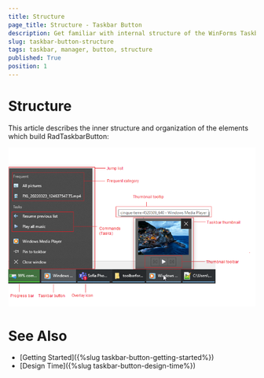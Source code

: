 ```yaml
---
title: Structure
page_title: Structure - Taskbar Button
description: Get familiar with internal structure of the WinForms Taskbar Button.  
slug: taskbar-button-structure
tags: taskbar, manager, button, structure
published: True
position: 1  
---
```


# Structure

This article describes the inner structure and organization of the elements which build RadTaskbarButton: 

![WinForms Taskbar ButtonStructure Overview](images/taskbar-button-structure001.png) 

# See Also

* [Getting Started]({%slug taskbar-button-getting-started%})
* [Design Time]({%slug taskbar-button-design-time%}) 
 
        
